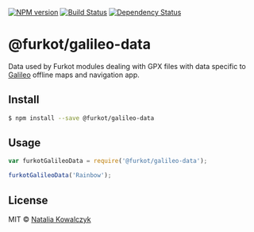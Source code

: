 [![NPM version][npm-image]][npm-url]
[![Build Status][build-image]][build-url]
[![Dependency Status][deps-image]][deps-url]

# @furkot/galileo-data

Data used by Furkot modules dealing with GPX files with data specific to [Galileo] offline maps and navigation app.

## Install

```sh
$ npm install --save @furkot/galileo-data
```

## Usage

```js
var furkotGalileoData = require('@furkot/galileo-data');

furkotGalileoData('Rainbow');
```

## License

MIT © [Natalia Kowalczyk](https://melitele.me)

[npm-image]: https://img.shields.io/npm/v/@furkot/galileo-data
[npm-url]: https://npmjs.org/package/@furkot/galileo-data

[build-url]: https://github.com/furkot/galileo-data/actions/workflows/check.yaml
[build-image]: https://img.shields.io/github/workflow/status/furkot/galileo-data/check

[deps-image]: https://img.shields.io/librariesio/release/npm/@furkot/galileo-data
[deps-url]: https://libraries.io/npm/@furkot%2Fgalileo-data

[Galileo]: https://galileo-app.com/
